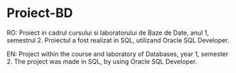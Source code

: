 # Proiect-BD

RO: Proiect in cadrul cursului si laboratorului de Baze de Date, anul 1, semestrul 2. Proiectul a fost realizat in SQL, utilizand Oracle SQL Developer.

EN: Project within the course and laboratory of Databases, year 1, semester 2. The project was made in SQL, by using Oracle SQL Developer.
